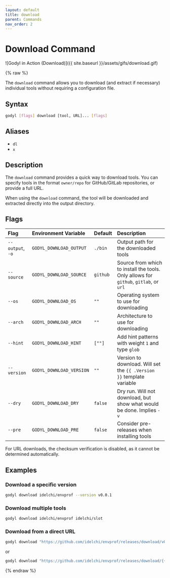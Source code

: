 ```yaml
---
layout: default
title: download
parent: Commands
nav_order: 2
---
```


# Download Command

![Godyl in Action (Download)]({{ site.baseurl }}/assets/gifs/download.gif)

{% raw %}

The `download` command allows you to download (and extract if necessary) individual tools without requiring a configuration file.

## Syntax

```sh
godyl [flags] download [tool, URL]... [flags]
```

## Aliases

- `dl`
- `x`

## Description

The `download` command provides a quick way to download tools. You can specify tools in the format `owner/repo` for GitHub/GitLab repositories, or provide a full URL.

When using the `download` command, the tool will be downloaded and extracted directly into the output directory.

## Flags

| Flag             | Environment Variable     | Default  | Description                                                                          |
| :--------------- | :----------------------- | :------- | :----------------------------------------------------------------------------------- |
| `--output`, `-o` | `GODYL_DOWNLOAD_OUTPUT`  | `./bin`  | Output path for the downloaded tools                                                 |
| `--source`       | `GODYL_DOWNLOAD_SOURCE`  | `github` | Source from which to install the tools. Only allows for `github`, `gitlab`, or `url` |
| `--os`           | `GODYL_DOWNLOAD_OS`      | `""`     | Operating system to use for downloading                                              |
| `--arch`         | `GODYL_DOWNLOAD_ARCH`    | `""`     | Architecture to use for downloading                                                  |
| `--hint`         | `GODYL_DOWNLOAD_HINT`    | `[""]`   | Add hint patterns with weight `1` and type `glob`                                    |
| `--version`      | `GODYL_DOWNLOAD_VERSION` | `""`     | Version to download. Will set the `{{ .Version }}` template variable                 |
| `--dry`          | `GODYL_DOWNLOAD_DRY`     | `false`  | Dry run. Will not download, but show what would be done. Implies `-v`                |
| `--pre`          | `GODYL_DOWNLOAD_PRE`     | `false`  | Consider pre-releases when installing tools                                          |

For URL downloads, the checksum verification is disabled, as it cannot be determined automatically.

## Examples

### Download a specific version

```sh
godyl download idelchi/envprof --version v0.0.1
```

### Download multiple tools

```sh
godyl download idelchi/envprof idelchi/slot
```

### Download from a direct URL

```sh
godyl download "https://github.com/idelchi/envprof/releases/download/v0.0.1/envprof_{{ .OS }}_{{ .ARCH }}.tar.gz"
```

or

```sh
godyl download "https://github.com/idelchi/envprof/releases/download/{{ .Version }}/envprof_{{ .OS }}_{{ .ARCH }}.tar.gz" --version v0.0.1
```

{% endraw %}
